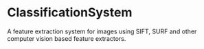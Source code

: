 # ClassificationSystem

A feature extraction system for images using SIFT, SURF and other computer vision based feature extractors.
